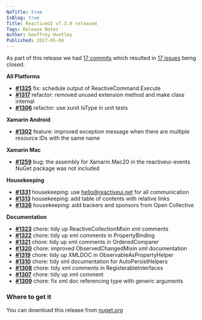 ```yaml
---
NoTitle: true
IsBlog: true
Title: ReactiveUI v7.3.0 released
Tags: Release Notes
Author: Geoffrey Huntley
Published: 2017-05-04
---
```


<!--excerpt-->

As part of this release we had [17 commits](https://github.com/reactiveui/reactiveui/compare/7.2.0...7.3.0) which resulted in [17 issues](https://github.com/reactiveui/ReactiveUI/issues?milestone=7&state=closed) being closed.


__All Platforms__

- [__#1325__](https://github.com/reactiveui/ReactiveUI/pull/1325) fix: schedule output of ReactiveCommand.Execute
- [__#1317__](https://github.com/reactiveui/ReactiveUI/pull/1317) refactor: removed unused extension method and make class internal
- [__#1306__](https://github.com/reactiveui/ReactiveUI/pull/1306) refactor: use xunit IsType in unit tests

__Xamarin Android__

- [__#1302__](https://github.com/reactiveui/ReactiveUI/pull/1302) feature: improved exception message when there are multiple resource IDs with the same name 

__Xamarin Mac__

- [__#1259__](https://github.com/reactiveui/ReactiveUI/issues/1259) bug: the assembly for Xamarin.Mac20 in the reactiveui-events NuGet package was not included

__Housekeeping__

- [__#1331__](https://github.com/reactiveui/ReactiveUI/pull/1331) housekeeping: use hello@reactiveui.net for all communication
- [__#1313__](https://github.com/reactiveui/ReactiveUI/pull/1313) housekeeping: add table of contents with relative links
- [__#1326__](https://github.com/reactiveui/ReactiveUI/pull/1326) housekeeping: add backers and sponsors from Open Collective

__Documentation__

- [__#1323__](https://github.com/reactiveui/ReactiveUI/pull/1323) chore: tidy up ReactiveCollectionMixin xml comments
- [__#1322__](https://github.com/reactiveui/ReactiveUI/pull/1322) chore: tidy up xml comments in PropertyBinding
- [__#1321__](https://github.com/reactiveui/ReactiveUI/pull/1321) chore: tidy up xml comments in OrderedComparer
- [__#1320__](https://github.com/reactiveui/ReactiveUI/pull/1320) chore: improved ObservedChangedMixin xml documentation
- [__#1319__](https://github.com/reactiveui/ReactiveUI/pull/1319) chore: tidy up XMLDOC in ObservableAsPropertyHelper
- [__#1310__](https://github.com/reactiveui/ReactiveUI/pull/1310) chore: tidy xml documentation for AutoPersistHelpers
- [__#1308__](https://github.com/reactiveui/ReactiveUI/pull/1308) chore: tidy xml comments in RegisterableInterfaces
- [__#1307__](https://github.com/reactiveui/ReactiveUI/pull/1307) chore: tidy up xml comment
- [__#1309__](https://github.com/reactiveui/ReactiveUI/pull/1309) chore: fix xml doc referencing type with generic arguments

### Where to get it
You can download this release from [nuget.org](https://www.nuget.org/packages/reactiveui/7.3.0)
